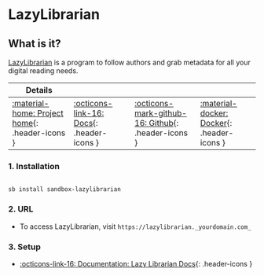 # LazyLibrarian

## What is it?

[LazyLibrarian](https://gitlab.com/LazyLibrarian/LazyLibrarian) is a program to follow authors and grab metadata for all your digital reading needs.

| Details     |             |             |             |
|-------------|-------------|-------------|-------------|
| [:material-home: Project home](https://gitlab.com/LazyLibrarian/LazyLibrarian){: .header-icons } | [:octicons-link-16: Docs](https://lazylibrarian.gitlab.io/){: .header-icons } | [:octicons-mark-github-16: Github](https://gitlab.com/LazyLibrarian/LazyLibrarian){: .header-icons } | [:material-docker: Docker](https://hub.docker.com/r/linuxserver/lazylibrarian){: .header-icons }|

### 1. Installation

``` shell

sb install sandbox-lazylibrarian

```

### 2. URL

- To access LazyLibrarian, visit `https://lazylibrarian._yourdomain.com_`

### 3. Setup

- [:octicons-link-16: Documentation: Lazy Librarian Docs](https://lazylibrarian.gitlab.io/){: .header-icons }

